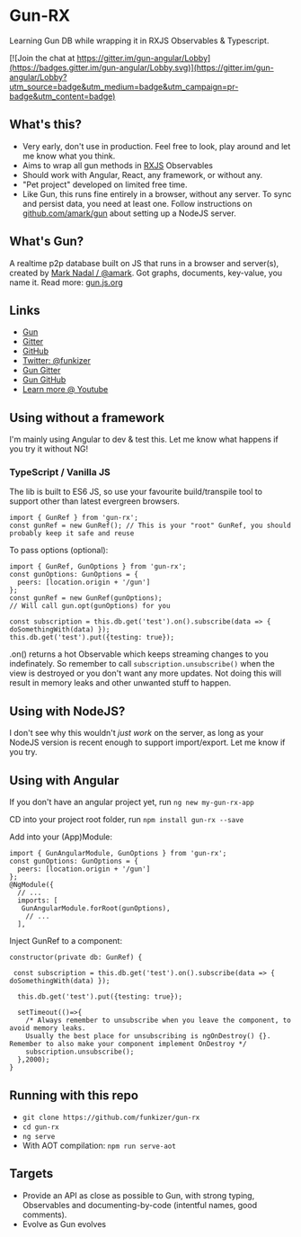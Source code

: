 # Gun-RX
Learning Gun DB while wrapping it in RXJS Observables & Typescript.

[![Join the chat at https://gitter.im/gun-angular/Lobby](https://badges.gitter.im/gun-angular/Lobby.svg)](https://gitter.im/gun-angular/Lobby?utm_source=badge&utm_medium=badge&utm_campaign=pr-badge&utm_content=badge)

## What's this?

- Very early, don't use in production. Feel free to look, play around and let me know what you think.
- Aims to wrap all gun methods in [RXJS](https://github.com/reactivex/rxjs) Observables
- Should work with Angular, React, any framework, or without any. 
- "Pet project" developed on limited free time.
- Like Gun, this runs fine entirely in a browser, without any server. To sync and persist data, you need at least one. Follow instructions on [github.com/amark/gun](https://github.com/amark/gun) about setting up a NodeJS server.

## What's Gun?
A realtime p2p database built on JS that runs in a browser and server(s), created by [Mark Nadal / @amark](https://github.com/amark). Got graphs, documents, key-value, you name it. Read more: [gun.js.org](http://gun.js.org)

## Links
- [Gun](http://gun.js.org)
- [Gitter](https://gitter.im/gun-rx)
- [GitHub](https://github.com/funkizer/gun-rx)
- [Twitter: @funkizer](https://twitter.com/funkizer)
- [Gun Gitter](https://gitter.im/amark/gun)
- [Gun GitHub](https://github.com/amark/gun)
- [Learn more @ Youtube](https://www.youtube.com/results?search_query=mark+nadal)

## Using without a framework
I'm mainly using Angular to dev & test this. Let me know what happens if you try it without NG!

### TypeScript / Vanilla JS
The lib is built to ES6 JS, so use your favourite build/transpile tool to support other than latest evergreen browsers.

```
import { GunRef } from 'gun-rx';
const gunRef = new GunRef(); // This is your "root" GunRef, you should probably keep it safe and reuse
```
To pass options (optional):
```
import { GunRef, GunOptions } from 'gun-rx';
const gunOptions: GunOptions = {
  peers: [location.origin + '/gun']
};
const gunRef = new GunRef(gunOptions);
// Will call gun.opt(gunOptions) for you
```

```
const subscription = this.db.get('test').on().subscribe(data => { doSomethingWith(data) });
this.db.get('test').put({testing: true});
```

.on() returns a hot Observable which keeps streaming changes to you indefinately. So remember to call `subscription.unsubscribe()` when the view is destroyed or you don't want any more updates. Not doing this will result in memory leaks and other unwanted stuff to happen.

## Using with NodeJS?
I don't see why this wouldn't *just work* on the server, as long as your NodeJS version is recent enough to support import/export. Let me know if you try.

## Using with Angular
If you don't have an angular project yet, run `ng new my-gun-rx-app`

CD into your project root folder, run `npm install gun-rx --save`

Add into your (App)Module:

```
import { GunAngularModule, GunOptions } from 'gun-rx';
const gunOptions: GunOptions = {
  peers: [location.origin + '/gun']
};
@NgModule({
  // ...
  imports: [
   GunAngularModule.forRoot(gunOptions),
    // ...
  ],
```

Inject GunRef to a component:

```  
constructor(private db: GunRef) { 

 const subscription = this.db.get('test').on().subscribe(data => { doSomethingWith(data) });

  this.db.get('test').put({testing: true});

  setTimeout(()=>{
    /* Always remember to unsubscribe when you leave the component, to avoid memory leaks.
    Usually the best place for unsubscribing is ngOnDestroy() {}. Remember to also make your component implement OnDestroy */
    subscription.unsubscribe();
  },2000);
} 
```

## Running with this repo
- `git clone https://github.com/funkizer/gun-rx`
- `cd gun-rx`
- `ng serve` 
- With AOT compilation: `npm run serve-aot`

## Targets

- Provide an API as close as possible to Gun, with strong typing, Observables and documenting-by-code (intentful names, good comments).
- Evolve as Gun evolves